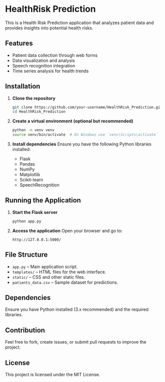 # HealthRisk Prediction

This is a Health Risk Prediction application that analyzes patient data and provides insights into potential health risks.

## Features
- Patient data collection through web forms
- Data visualization and analysis
- Speech recognition integration
- Time series analysis for health trends

## Installation

1. **Clone the repository**
   ```bash
   git clone https://github.com/your-username/HealthRisk_Prediction.git
   cd HealthRisk_Prediction
   ```

2. **Create a virtual environment (optional but recommended)**
   ```bash
   python -m venv venv
   source venv/bin/activate  # On Windows use `venv\Scripts\activate`
   ```

3. **Install dependencies**
   Ensure you have the following Python libraries installed:
   - Flask
   - Pandas
   - NumPy
   - Matplotlib
   - Scikit-learn
   - SpeechRecognition

## Running the Application

1. **Start the Flask server**
   ```bash
   python app.py
   ```

2. **Access the application**
   Open your browser and go to:
   ```
   http://127.0.0.1:5000/
   ```

## File Structure
- `app.py` – Main application script.
- `templates/` – HTML files for the web interface.
- `static/` – CSS and other static files.
- `patients_data.csv` – Sample dataset for predictions.

## Dependencies
Ensure you have Python installed (3.x recommended) and the required libraries.

## Contribution
Feel free to fork, create issues, or submit pull requests to improve the project.

## License
This project is licensed under the MIT License.

